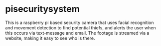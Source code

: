 # pisecuritysystem
This is a raspberry pi based security camera that uses facial recognition and movement detection to find potential thiefs, and alerts the user when this occurs via text-message and email. The footage is streamed via a website, making it easy to see who is there.
